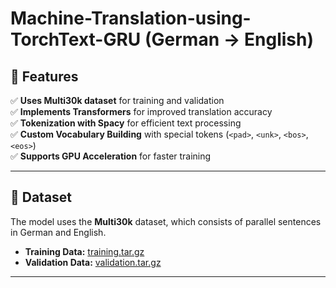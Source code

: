 # Machine-Translation-using-TorchText-GRU (German → English) 

## 🚀 Features  
✅ **Uses Multi30k dataset** for training and validation  
✅ **Implements Transformers** for improved translation accuracy  
✅ **Tokenization with Spacy** for efficient text processing  
✅ **Custom Vocabulary Building** with special tokens (`<pad>`, `<unk>`, `<bos>`, `<eos>`)  
✅ **Supports GPU Acceleration** for faster training  

---

## 📂 Dataset  
The model uses the **Multi30k** dataset, which consists of parallel sentences in German and English.  
- **Training Data:** [training.tar.gz](https://github.com/neychev/small_DL_repo/blob/master/datasets/Multi30k/training.tar.gz)  
- **Validation Data:** [validation.tar.gz](https://github.com/neychev/small_DL_repo/blob/master/datasets/Multi30k/validation.tar.gz)   

---
